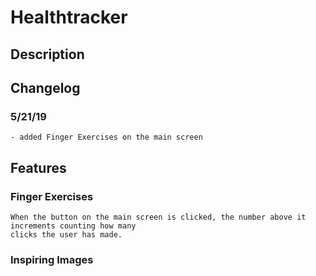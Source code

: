 # Healthtracker

## Description

## Changelog

### 5/21/19

    - added Finger Exercises on the main screen

## Features

### Finger Exercises

    When the button on the main screen is clicked, the number above it increments counting how many
    clicks the user has made.

### Inspiring Images
